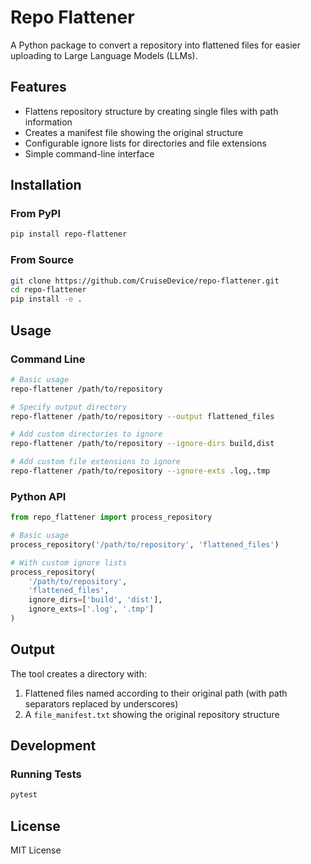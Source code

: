 # Repo Flattener

A Python package to convert a repository into flattened files for easier uploading to Large Language Models (LLMs).

## Features

- Flattens repository structure by creating single files with path information
- Creates a manifest file showing the original structure
- Configurable ignore lists for directories and file extensions
- Simple command-line interface

## Installation

### From PyPI

```bash
pip install repo-flattener
```

### From Source

```bash
git clone https://github.com/CruiseDevice/repo-flattener.git
cd repo-flattener
pip install -e .
```

## Usage

### Command Line

```bash
# Basic usage
repo-flattener /path/to/repository

# Specify output directory
repo-flattener /path/to/repository --output flattened_files

# Add custom directories to ignore
repo-flattener /path/to/repository --ignore-dirs build,dist

# Add custom file extensions to ignore
repo-flattener /path/to/repository --ignore-exts .log,.tmp
```

### Python API

```python
from repo_flattener import process_repository

# Basic usage
process_repository('/path/to/repository', 'flattened_files')

# With custom ignore lists
process_repository(
    '/path/to/repository',
    'flattened_files',
    ignore_dirs=['build', 'dist'],
    ignore_exts=['.log', '.tmp']
)
```

## Output

The tool creates a directory with:

1. Flattened files named according to their original path (with path separators replaced by underscores)
2. A `file_manifest.txt` showing the original repository structure

## Development

### Running Tests

```bash
pytest
```

## License

MIT License